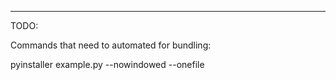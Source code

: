 
----

TODO:

Commands that need to automated for bundling:

pyinstaller example.py --nowindowed --onefile